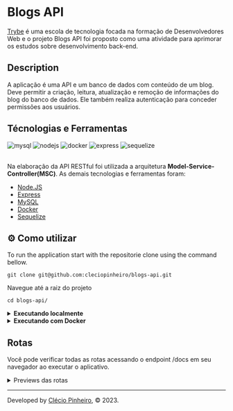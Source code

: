 # Blogs API

[Trybe](https://www.betrybe.com/) é uma escola de tecnologia focada na formação de Desenvolvedores Web e o projeto Blogs API foi proposto como uma atividade para aprimorar os estudos sobre desenvolvimento back-end.
## Description

A aplicação é uma API e um banco de dados com conteúdo de um blog. Deve permitir a criação, leitura, atualização e remoção de informações do blog do banco de dados. Ele também realiza autenticação para conceder permissões aos usuários.

## Técnologias e Ferramentas
<div>
    <img src="https://img.shields.io/badge/MySQL-005C84?style=for-the-badge&logo=mysql&logoColor=white" alt="mysql"/>
    <img src="https://img.shields.io/badge/Node.js-339933?style=for-the-badge&logo=nodedotjs&logoColor=white" alt="nodejs"/>
    <img src="https://img.shields.io/badge/Docker-2CA5E0?style=for-the-badge&logo=docker&logoColor=white" alt="docker"/>
    <img src="https://img.shields.io/badge/Express.js-000000?style=for-the-badge&logo=express&logoColor=white" alt="express"/>
    <img src="https://img.shields.io/badge/Sequelize-52B0E7?style=for-the-badge&logo=Sequelize&logoColor=white" alt="sequelize"/>
</div>

<br>

Na elaboração da API RESTful foi utilizada a arquitetura **Model-Service-Controller(MSC)**. As demais tecnologias e ferramentas foram:

- [Node.JS](https://nodejs.org/en/)
- [Express](https://expressjs.com/pt-br/)
- [MySQL](https://www.mysql.com/)
- [Docker](https://www.docker.com/)
- [Sequelize](https://sequelize.org/)

## ⚙️ Como utilizar

To run the application start with the repositorie clone using the command bellow.

    git clone git@github.com:cleciopinheiro/blogs-api.git
    
Navegue até a raiz do projeto

    cd blogs-api/
    
<details>
   <summary><strong>Executando localmente</strong></summary> 
  </br>
  <strong>Obs:</strong> Para executar a aplicação desta forma você deve ter o [Node](https://nodejs.org/en/) instalado em sua máquina.
  </br>
  </br>
  

Na raiz do projeto execute o comando abaixo para instalar as dependências.
  
    npm install
  
Faça login no banco de dados usando suas credenciais.
 
    mysql -u <your-username> -p
  
Execute os comandos para criar o banco de dados **BlogsApi**
  
    npm prestart
    
Inicie a aplicação com <strong>nodemon</strong> usando o comando abaixo.
  
    npm debug
  
</details>

<details>
   <summary><strong>Executando com Docker</strong></summary> 
  </br>
  
  <strong>Obs:</strong> Para rodar a aplicação desta forma você deve ter o [Docker](https://www.docker.com/) instalado em sua máquina.
  
  </br>
  
  Na raiz do projeto, faça upload dos contêineres <strong>blogs_api</strong> e <strong>blogs_api_db</strong> usando docker-compose.

    docker-compose up -d
    
  Abra o terminal de contêiner <strong>blogs_api</strong>.

    docker exec -it blogs_api bash

  Uma vez no terminal de contêiner, execute o comando abaixo para instalar as dependências.
    
    npm install
    
  Para conectar-se ao banco de dados, abra o terminal de contêiner <strong>blogs_api_db</strong>.
  
    docker exec -it blogs_api_db bash
    
  Faça login no banco de dados usando as credenciais descritas em <strong>docker-compose.yaml</strong>.
  
    mysql -r root -p

  Para criar o banco de dados, execute o comando abaixo no terminal de contêiner <strong>blogs_api</strong>.
  
    npm prestart
    
  Para iniciar o servidor com <strong>nodemon</strong> use o comando abaixo no terminal do container <strong>blogs_api</strong>.

    
    npm run debug
    
</details>

## Rotas

 Você pode verificar todas as rotas acessando o endpoint /docs em seu navegador ao executar o aplicativo.

<details>
    <summary>Previews das rotas</summary>
    

![Captura de tela de 2023-01-03 12-17-30](https://user-images.githubusercontent.com/98956659/210414272-be24136f-e2e9-4b72-8c83-f1c98ba4bc84.png)
![Captura de tela de 2023-01-03 12-17-42](https://user-images.githubusercontent.com/98956659/210414520-2b59fb45-9162-4164-81c0-44f2369ea48f.png)

    
</details>
    
---
 
Developed by [Clécio Pinheiro](https://www.linkedin.com/in/cleciopinheirodev), © 2023.
